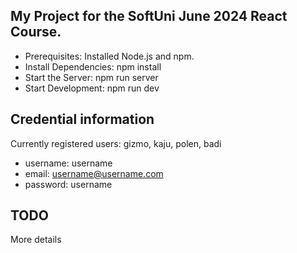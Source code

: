 ## My Project for the SoftUni June 2024 React Course.
- Prerequisites: Installed Node.js and npm.
- Install Dependencies: npm install
- Start the Server: npm run server
- Start Development: npm run dev

## Credential information
Currently registered users: gizmo, kaju, polen, badi
- username: username
- email: username@username.com
- password: username

## TODO
More details

